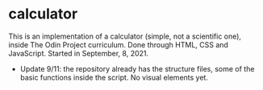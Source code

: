 # calculator

This is an implementation of a calculator (simple, not a scientific one), inside The Odin Project curriculum.
Done through HTML, CSS and JavaScript.
Started in September, 8, 2021.

- Update 9/11: the repository already has the structure files, some of the basic functions inside the script. No visual elements yet.
